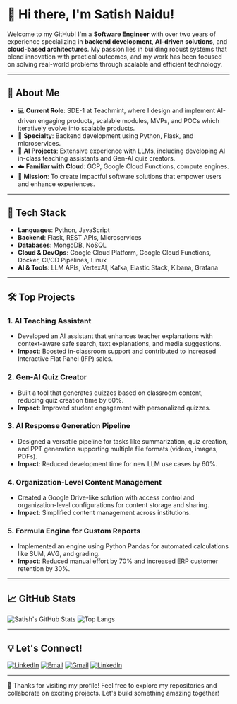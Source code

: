 # 👋 Hi there, I'm Satish Naidu!

Welcome to my GitHub! I'm a **Software Engineer** with over two years of experience specializing in **backend development**, **AI-driven solutions**, and **cloud-based architectures**. My passion lies in building robust systems that blend innovation with practical outcomes, and my work has been focused on solving real-world problems through scalable and efficient technology.

---

## 🚀 About Me
- 💻 **Current Role**: SDE-1 at Teachmint, where I design and implement AI-driven engaging products, scalable modules, MVPs, and POCs which iteratively evolve into scalable products.
- 🌟 **Specialty**: Backend development using Python, Flask, and microservices.
- 🤖 **AI Projects**: Extensive experience with LLMs, including developing AI in-class teaching assistants and Gen-AI quiz creators.
- ☁️ **Familiar with Cloud**: GCP, Google Cloud Functions, compute engines.
- 🎯 **Mission**: To create impactful software solutions that empower users and enhance experiences.

---

## 🔧 Tech Stack
- **Languages**: Python, JavaScript
- **Backend**: Flask, REST APIs, Microservices
- **Databases**: MongoDB, NoSQL
- **Cloud & DevOps**: Google Cloud Platform, Google Cloud Functions, Docker, CI/CD Pipelines, Linux
- **AI & Tools**: LLM APIs, VertexAI, Kafka, Elastic Stack, Kibana, Grafana

---

## 🛠️ Top Projects
### **1. AI Teaching Assistant**
- Developed an AI assistant that enhances teacher explanations with context-aware safe search, text explanations, and media suggestions.  
- **Impact**: Boosted in-classroom support and contributed to increased Interactive Flat Panel (IFP) sales.

### **2. Gen-AI Quiz Creator**
- Built a tool that generates quizzes based on classroom content, reducing quiz creation time by 60%.  
- **Impact**: Improved student engagement with personalized quizzes.

### **3. AI Response Generation Pipeline**
- Designed a versatile pipeline for tasks like summarization, quiz creation, and PPT generation supporting multiple file formats (videos, images, PDFs).  
- **Impact**: Reduced development time for new LLM use cases by 60%.

### **4. Organization-Level Content Management**
- Created a Google Drive-like solution with access control and organization-level configurations for content storage and sharing.  
- **Impact**: Simplified content management across institutions.

### **5. Formula Engine for Custom Reports**
- Implemented an engine using Python Pandas for automated calculations like SUM, AVG, and grading.  
- **Impact**: Reduced manual effort by 70% and increased ERP customer retention by 30%.

---

## 📈 GitHub Stats
![Satish's GitHub Stats](https://github-readme-stats.vercel.app/api?username=satishnaidu400&show_icons=true&theme=radical)
![Top Langs](https://github-readme-stats.vercel.app/api/top-langs/?username=satishnaidu400&layout=compact&theme=radical)

---

## 💡 Let's Connect!

[![LinkedIn](https://img.shields.io/badge/-LinkedIn-blue?style=flat-square&logo=linkedin&logoColor=white)](https://www.linkedin.com/in/satish-k-naidu/)
[![Email](https://img.shields.io/badge/-Email-D14836?style=flat-square&logo=gmail&logoColor=white)](mailto:satishnaidu400@gmail.com)
[![Gmail](https://img.icons8.com/color/48/gmail-new.png)](mailto:satishnaidu400@gmail.com)
[![LinkedIn](https://img.icons8.com/fluency/48/linkedin.png)](https://www.linkedin.com/in/satish-k-naidu/)

---

🌟 Thanks for visiting my profile! Feel free to explore my repositories and collaborate on exciting projects. Let's build something amazing together!


<!---
Satishnaidu58/Satishnaidu58 is a ✨ special ✨ repository because its `README.md` (this file) appears on your GitHub profile.
You can click the Preview link to take a look at your changes.
--->
